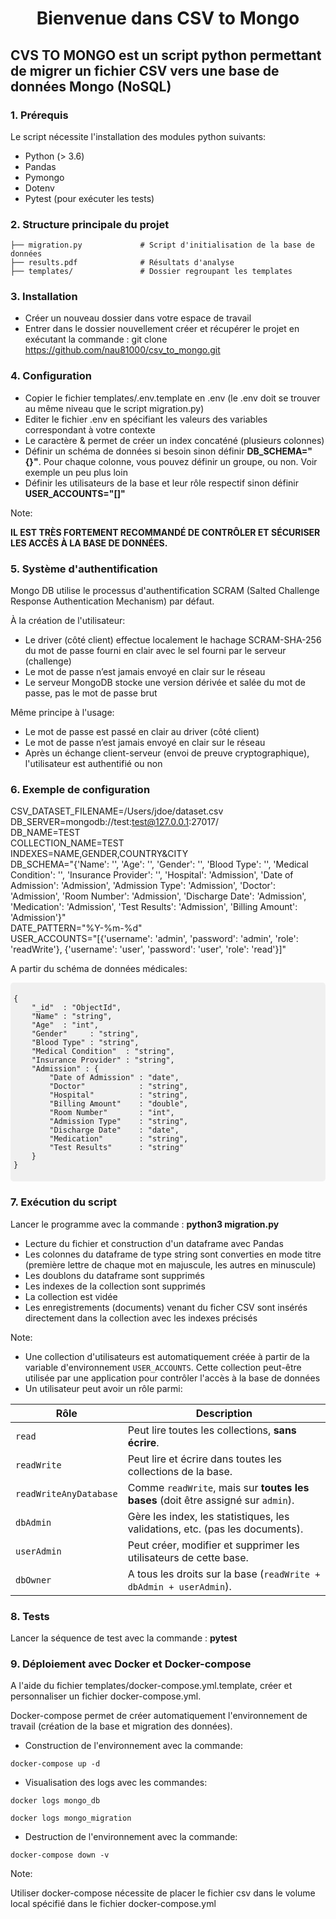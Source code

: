 
<h1 style="text-align:center;">Bienvenue dans CSV to Mongo</h1>


## CVS TO MONGO est un script python permettant de migrer un fichier CSV vers une base de données Mongo (NoSQL)

### 1. Prérequis

Le script nécessite l'installation des modules python suivants:

- Python (> 3.6)
- Pandas
- Pymongo
- Dotenv
- Pytest (pour exécuter les tests)

### 2. Structure principale du projet

```
├── migration.py             # Script d'initialisation de la base de données
├── results.pdf              # Résultats d'analyse
├── templates/               # Dossier regroupant les templates
```

### 3. Installation

- Créer un nouveau dossier dans votre espace de travail
- Entrer dans le dossier nouvellement créer et récupérer le projet en exécutant la commande : git clone https://github.com/nau81000/csv_to_mongo.git

### 4. Configuration

- Copier le fichier templates/.env.template en .env (le .env doit se trouver au même niveau que le script migration.py)
- Editer le fichier .env en spécifiant les valeurs des variables correspondant à votre contexte
- Le caractère & permet de créer un index concaténé (plusieurs colonnes)
- Définir un schéma de données si besoin sinon définir **DB_SCHEMA="{}"**. Pour chaque colonne, vous pouvez définir un groupe, ou non. Voir exemple un peu plus loin
- Définir les utilisateurs de la base et leur rôle respectif sinon définir **USER_ACCOUNTS="[]"**

Note:

**IL EST TRÈS FORTEMENT RECOMMANDÉ DE CONTRÔLER ET SÉCURISER LES ACCÈS À LA BASE DE DONNÉES.**

### 5. Système d'authentification

Mongo DB utilise le processus d'authentification SCRAM (Salted Challenge Response Authentication Mechanism) par défaut.

À la création de l'utilisateur:

- Le driver (côté client) effectue localement le hachage SCRAM-SHA-256 du mot de passe fourni en clair avec le sel fourni par le serveur (challenge)
- Le mot de passe n’est jamais envoyé en clair sur le réseau
- Le serveur MongoDB stocke une version dérivée et salée du mot de passe, pas le mot de passe brut

Même principe à l'usage:

- Le mot de passe est passé en clair au driver (côté client) 
- Le mot de passe n’est jamais envoyé en clair sur le réseau
- Après un échange client-serveur (envoi de preuve cryptographique), l'utilisateur est authentifié ou non

### 6. Exemple de configuration

CSV_DATASET_FILENAME=/Users/jdoe/dataset.csv<BR>
DB_SERVER=mongodb://test:test@127.0.0.1:27017/<BR>
DB_NAME=TEST<BR>
COLLECTION_NAME=TEST<BR>
INDEXES=NAME,GENDER,COUNTRY&CITY<BR>
DB_SCHEMA="{'Name': '', 'Age': '', 'Gender': '', 'Blood Type': '', 'Medical Condition': '', 'Insurance Provider': '', 'Hospital': 'Admission', 'Date of Admission': 'Admission', 'Admission Type': 'Admission', 'Doctor': 'Admission', 'Room Number': 'Admission', 'Discharge Date': 'Admission', 'Medication': 'Admission', 'Test Results': 'Admission', 'Billing Amount': 'Admission'}"<BR>
DATE_PATTERN="%Y-%m-%d"<BR>
USER_ACCOUNTS="[{'username': 'admin', 'password': 'admin', 'role': 'readWrite'}, {'username': 'user', 'password': 'user', 'role': 'read'}]"<BR>


A partir du schéma de données médicales:

<div style="background-color: #f0f0f0; padding: 5px; border-radius: 5px;">

~~~
{
    "_id"  : "ObjectId",
    "Name" : "string",
    "Age"  : "int",
    "Gender"     : "string",
    "Blood Type" : "string",
    "Medical Condition"  : "string",
    "Insurance Provider" : "string",
    "Admission" : {
        "Date of Admission" : "date",
        "Doctor"            : "string",
        "Hospital"          : "string",
        "Billing Amount"    : "double",
        "Room Number"       : "int",
        "Admission Type"    : "string",
        "Discharge Date"    : "date",
        "Medication"        : "string",
        "Test Results"      : "string"
    }
}
~~~
</div>

### 7. Exécution du script

Lancer le programme avec la commande : **python3 migration.py**

- Lecture du fichier et construction d'un dataframe avec Pandas
- Les colonnes du dataframe de type string sont converties en mode titre (première lettre de chaque mot en majuscule, les autres en minuscule)
- Les doublons du dataframe sont supprimés
- Les indexes de la collection sont supprimés
- La collection est vidée
- Les enregistrements (documents) venant du ficher CSV sont insérés directement dans la collection avec les indexes précisés

Note:
- Une collection d'utilisateurs est automatiquement créée à partir de la variable d'environnement `USER_ACCOUNTS`. Cette collection peut-être utilisée par une application pour contrôler l'accès à la base de données
- Un utilisateur peut avoir un rôle parmi:

| Rôle                   | Description                                                                 |
|------------------------|-----------------------------------------------------------------------------|
| `read`                 | Peut lire toutes les collections, **sans écrire**.                          |
| `readWrite`            | Peut lire et écrire dans toutes les collections de la base.                 |
| `readWriteAnyDatabase` | Comme `readWrite`, mais sur **toutes les bases** (doit être assigné sur `admin`). |
| `dbAdmin`              | Gère les index, les statistiques, les validations, etc. (pas les documents).|
| `userAdmin`            | Peut créer, modifier et supprimer les utilisateurs de cette base.          |
| `dbOwner`              | A tous les droits sur la base (`readWrite + dbAdmin + userAdmin`).         |


### 8. Tests

Lancer la séquence de test avec la commande : **pytest**

### 9. Déploiement avec Docker et Docker-compose

A l'aide du fichier templates/docker-compose.yml.template, créer et personnaliser un fichier docker-compose.yml.

Docker-compose permet de créer automatiquement l'environnement de travail (création de la base et migration des données).

- Construction de l'environnement avec la commande:

```
docker-compose up -d
```

- Visualisation des logs avec les commandes:

```
docker logs mongo_db
```

```
docker logs mongo_migration
```

- Destruction de l'environnement avec la commande:

```
docker-compose down -v
```

Note:

Utiliser docker-compose nécessite de placer le fichier csv dans le volume local spécifié dans le fichier docker-compose.yml
